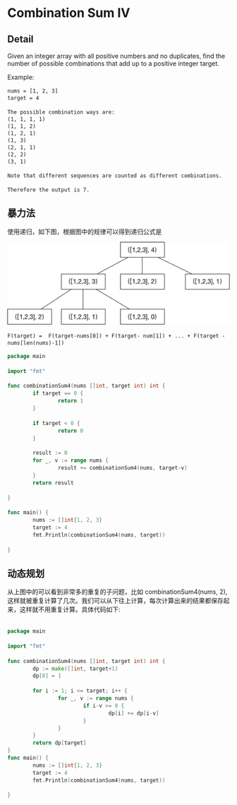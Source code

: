 # Combination Sum IV

## Detail

Given an integer array with all positive numbers and no duplicates, find the number of possible combinations that add up to a positive integer target.

Example:

```
nums = [1, 2, 3]
target = 4

The possible combination ways are:
(1, 1, 1, 1)
(1, 1, 2)
(1, 2, 1)
(1, 3)
(2, 1, 1)
(2, 2)
(3, 1)

Note that different sequences are counted as different combinations.

Therefore the output is 7.
```

## 暴力法

使用递归，如下图，根据图中的规律可以得到递归公式是

![combinationSum4](./combination_sum_5.png)

```
F(target) =  F(target-nums[0]) + F(target- num[1]) + ... + F(target - nums[len(nums)-1])
```

```go
package main

import "fmt"

func combinationSum4(nums []int, target int) int {
        if target == 0 {
                return 1
        }

        if target < 0 {
                return 0
        }

        result := 0
        for _, v := range nums {
                result += combinationSum4(nums, target-v)
        }
        return result

}

func main() {
        nums := []int{1, 2, 3}
        target := 4
        fmt.Println(combinationSum4(nums, target))

}

```

## 动态规划

从上图中的可以看到非常多的重复的子问题，比如 combinationSum4(nums, 2), 这样就被重复计算了几次。我们可以从下往上计算，每次计算出来的结果都保存起来，这样就不用重复计算。具体代码如下:

```go

package main

import "fmt"

func combinationSum4(nums []int, target int) int {
        dp := make([]int, target+1)
        dp[0] = 1

        for i := 1; i <= target; i++ {
                for _, v := range nums {
                        if i-v >= 0 {
                                dp[i] += dp[i-v]
                        }
                }
        }
        return dp[target]
}
func main() {
        nums := []int{1, 2, 3}
        target := 4
        fmt.Println(combinationSum4(nums, target))

}
```

